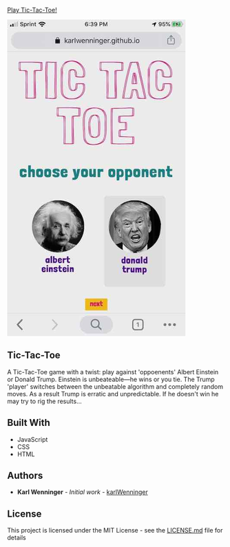 [Play Tic-Tac-Toe!](https://karlwenninger.github.io/tic-tac-toe//)	

 [![Preview](images/mobile-preview.jpg)](https://karlwenninger.github.io/tic-tac-toe/)


## Tic-Tac-Toe

A Tic-Tac-Toe game with a twist: play against 'oppoenents' Albert Einstein or Donald Trump. Einstein is unbeateable—he wins or you tie. The Trump 'player' switches between the unbeatable algorithm and completely random moves. As a result Trump is erratic and unpredictable. If he doesn't win he may try to rig the results...


## Built With

* JavaScript
* CSS
* HTML

## Authors

* **Karl Wenninger** - *Initial work* - [karlWenninger](https://github.com/karlWenninger)

## License

This project is licensed under the MIT License - see the [LICENSE.md](LICENSE.md) file for details
